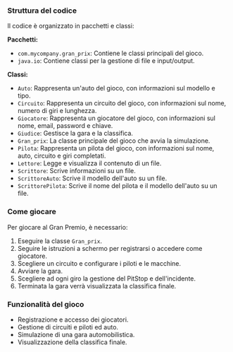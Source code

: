 ### Struttura del codice

Il codice è organizzato in pacchetti e classi:

**Pacchetti:**

* `com.mycompany.gran_prix`: Contiene le classi principali del gioco.
* `java.io`: Contiene classi per la gestione di file e input/output.

**Classi:**

* `Auto`: Rappresenta un'auto del gioco, con informazioni sul modello e tipo.
* `Circuito`: Rappresenta un circuito del gioco, con informazioni sul nome, numero di giri e lunghezza.
* `Giocatore`: Rappresenta un giocatore del gioco, con informazioni sul nome, email, password e chiave.
* `Giudice`: Gestisce la gara e la classifica.
* `Gran_prix`: La classe principale del gioco che avvia la simulazione.
* `Pilota`: Rappresenta un pilota del gioco, con informazioni sul nome, auto, circuito e giri completati.
* `Lettore`: Legge e visualizza il contenuto di un file.
* `Scrittore`: Scrive informazioni su un file.
* `ScrittoreAuto`: Scrive il modello dell'auto su un file.
* `ScrittorePilota`: Scrive il nome del pilota e il modello dell'auto su un file.

### Come giocare

Per giocare al Gran Premio, è necessario:

1. Eseguire la classe `Gran_prix`.
2. Seguire le istruzioni a schermo per registrarsi o accedere come giocatore.
3. Scegliere un circuito e configurare i piloti e le macchine.
4. Avviare la gara.
5. Scegliere ad ogni giro la gestione del PitStop e dell'incidente.
6. Terminata la gara verrà visualizzata la classifica finale.

### Funzionalità del gioco

* Registrazione e accesso dei giocatori.
* Gestione di circuiti e piloti ed auto.
* Simulazione di una gara automobilistica.
* Visualizzazione della classifica finale.
